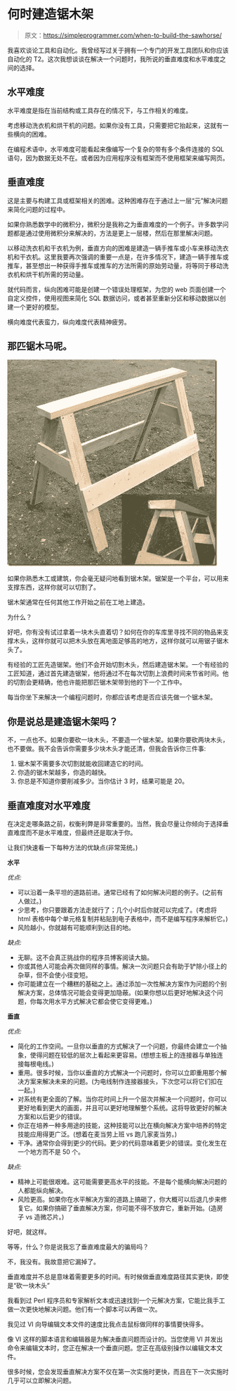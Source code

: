 # 何时建造锯木架

> 原文：<https://simpleprogrammer.com/when-to-build-the-sawhorse/>

我喜欢谈论工具和自动化。我曾经写过关于拥有一个专门的开发工具团队和你应该自动化的 T2。这次我想谈谈在解决一个问题时，我所说的垂直难度和水平难度之间的选择。

## 水平难度

水平难度是指在当前结构或工具存在的情况下，与工作相关的难度。

考虑移动洗衣机和烘干机的问题。如果你没有工具，只需要把它抬起来，这就有一些横向的困难。

在编程术语中，水平难度可能看起来像编写一个复杂的带有多个条件连接的 SQL 语句，因为数据无处不在。或者因为应用程序没有框架而不使用框架来编写网页。

## 垂直难度

这是主要与构建工具或框架相关的困难。这种困难存在于通过上一层“元”解决问题来简化问题的过程中。

如果你熟悉数学中的微积分，微积分是我称之为垂直难度的一个例子。许多数学问题都是通过使用微积分来解决的，方法是更上一层楼，然后在那里解决问题。

以移动洗衣机和干衣机为例，垂直方向的困难是建造一辆手推车或小车来移动洗衣机和干衣机。这里我要再次强调的重要一点是，在许多情况下，建造一辆手推车或推车，甚至想出一种获得手推车或推车的方法所需的原始劳动量，将等同于移动洗衣机和烘干机所需的劳动量。

就代码而言，纵向困难可能是创建一个错误处理框架，为您的 web 页面创建一个自定义控件，使用视图来简化 SQL 数据访问，或者甚至重新分区和移动数据以创建一个更好的模型。

横向难度代表蛮力，纵向难度代表精神疲劳。

## 那匹锯木马呢。



![sawhorse](img/3a304e0a293a633dcfd9da0172ec5c6e.png "sawhorse")



如果你熟悉木工或建筑，你会毫无疑问地看到锯木架。锯架是一个平台，可以用来支撑东西，这样你就可以切割了。

锯木架通常在任何其他工作开始之前在工地上建造。

为什么？

好吧，你有没有试过拿着一块木头直着切？如何在你的车库里寻找不同的物品来支撑木头，这样你就可以把木头放在离地面足够高的地方，这样你就可以用锯子锯木头了。

有经验的工匠先造锯架。他们不会开始切割木头，然后建造锯木架。一个有经验的工匠知道，通过首先建造锯架，他将通过不在每次切割上浪费时间来节省时间。他的切割会更精确，他也许能把那匹锯木架带到他的下一个工作中。

每当你坐下来解决一个编程问题时，你都应该考虑是否应该先做一个锯木架。

## 你是说总是建造锯木架吗？

不，一点也不。如果你要砍一块木头，不要造一个锯木架。如果你要砍两块木头，也不要做。我不会告诉你需要多少块木头才能还清，但我会告诉你三件事:

1.  锯木架不需要多次切割就能收回建造它的时间。
2.  你造的锯木架越多，你造的越快。
3.  你总是不知道你要削减多少。当你估计 3 时，结果可能是 20。

## 垂直难度对水平难度

在决定走哪条路之前，权衡利弊是非常重要的。当然，我会尽量让你倾向于选择垂直难度而不是水平难度，但最终还是取决于你。

让我们快速看一下每种方法的优缺点(非常笼统。)

**水平**

*优点:*

*   可以沿着一条平坦的道路前进。通常已经有了如何解决问题的例子。(之前有人做过。)
*   少思考，你只要跟着方法走就行了；几个小时后你就可以完成了。(考虑将 html 表格中每个单元格复制并粘贴到电子表格中，而不是编写程序来解析它。)
*   风险越小，你就越有可能顺利到达目的地。

*缺点:*

*   无聊。这不会真正挑战你的程序员博客阅读大脑。
*   你或其他人可能会再次做同样的事情。解决一次问题只会有助于铲除小径上的杂草，但不会使小径变短。
*   你可能建立在一个糟糕的基础之上。通过添加一次性解决方案作为问题的个别解决方案，总体情况可能会变得更加隐蔽。(如果你想以后更好地解决这个问题，你每次用水平方式解决它都会使它变得更难。)

**垂直**

*优点:*

*   简化的工作空间。一旦你以垂直的方式解决了一个问题，你最终会建立一个抽象，使得问题在较低的层次上看起来更容易。(想想主板上的连接器与单独连接每根电线。)
*   重用。很多时候，当你以垂直的方式解决一个问题时，你可以立即重用那个解决方案来解决未来的问题。(为电线制作连接器接头，下次您可以将它们扣在一起。)
*   对系统有更全面的了解。当你花时间上升一个层次并解决一个问题时，你可以更好地看到更大的画面，并且可以更好地理解整个系统。这将导致更好的解决方案和以后更少的错误。
*   你正在培养一种多用途的技能，这种技能可以比在横向解决方案中培养的特定技能应用得更广泛。(想着在麦当劳上班 vs 跑几家麦当劳。)
*   干净。通常你会得到更少的代码。更少的代码意味着更少的错误。变化发生在一个地方而不是 50 个。

*缺点:*

*   精神上可能很艰难。这可能需要更高水平的技能。不是每个能横向解决问题的人都能纵向解决。
*   风险更高。如果你在水平解决方案的道路上搞砸了，你大概可以后退几步来修复它。如果你搞砸了垂直解决方案，你可能不得不放弃它，重新开始。(造房子 vs 造微芯片。)

好吧，就这样。

等等，什么？你是说我忘了垂直难度最大的骗局吗？

不，我没有。我故意把它漏掉了。

垂直难度并不总是意味着需要更多的时间。有时候做垂直难度路径其实更快，即使是“砍一块木头”

我看到过 Perl 程序员和专家解析文本或迅速找到一个元解决方案，它能比我手工做一次更快地解决问题。他们有一个脚本可以再做一次。

我见过 VI 向导编辑文本文件的速度比我点击鼠标做同样的事情要快得多。

像 VI 这样的脚本语言和编辑器是为解决垂直问题而设计的。当您使用 VI 并发出命令来编辑文本时，您正在解决一个垂直问题。您正在高级别操作以编辑文本文件。

很多时候，您会发现垂直解决方案不仅在第一次实施时更快，而且在下一次实施时几乎可以立即解决问题。